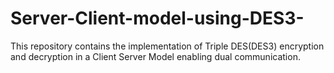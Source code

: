 # Server-Client-model-using-DES3-
This repository contains the implementation of Triple DES(DES3) encryption and decryption in a Client Server Model enabling dual communication.

